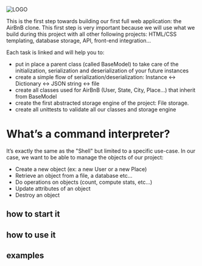 ![LOGO](https://s3.amazonaws.com/alx-intranet.hbtn.io/uploads/medias/2018/6/65f4a1dd9c51265f49d0.png?X-Amz-Algorithm=AWS4-HMAC-SHA256&X-Amz-Credential=AKIARDDGGGOUSBVO6H7D%2F20230311%2Fus-east-1%2Fs3%2Faws4_request&X-Amz-Date=20230311T183346Z&X-Amz-Expires=86400&X-Amz-SignedHeaders=host&X-Amz-Signature=f1535da6d1da8d8c91f171a4826f2c273016c7ec57c3e77e8dc6c52facb86c59)

This is the first step towards building our first full web application: the AirBnB clone. This first step is very important because we will use what we build during this project with all other following projects: HTML/CSS templating, database storage, API, front-end integration…

Each task is linked and will help you to:

* put in place a parent class (called BaseModel) to take care of the initialization, serialization and deserialization of your future instances
* create a simple flow of serialization/deserialization: Instance <-> Dictionary <-> JSON string <-> file
* create all classes used for AirBnB (User, State, City, Place…) that inherit from BaseModel
* create the first abstracted storage engine of the project: File storage.
* create all unittests to validate all our classes and storage engine

# What’s a command interpreter?
It’s exactly the same as the "Shell" but limited to a specific use-case. In our case, we want to be able to manage the objects of our project:

* Create a new object (ex: a new User or a new Place)
* Retrieve an object from a file, a database etc…
* Do operations on objects (count, compute stats, etc…)
* Update attributes of an object
* Destroy an object

## how to start it

## how to use it

## examples
